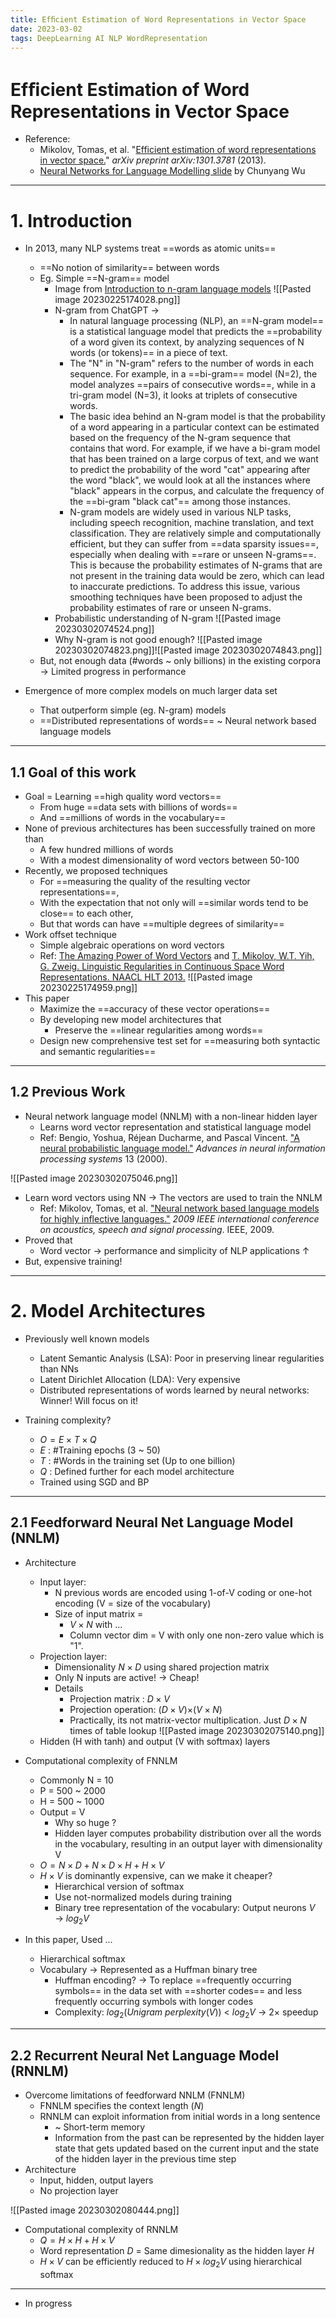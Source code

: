 ```yaml
---
title: Efﬁcient Estimation of Word Representations in Vector Space
date: 2023-03-02
tags: DeepLearning AI NLP WordRepresentation
---
```


# Efﬁcient Estimation of Word Representations in Vector Space

- Reference: 
	- Mikolov, Tomas, et al. "[Efficient estimation of word representations in vector space.](https://arxiv.org/abs/1301.3781)" _arXiv preprint arXiv:1301.3781_ (2013).
	- [Neural Networks for Language Modelling slide](http://cbl.eng.cam.ac.uk/pub/Intranet/MLG/ReadingGroup/NeuralNetworksForLanguageModelling.pdf)  by Chunyang Wu

---

# 1. Introduction

- In 2013, many NLP systems treat ==words as atomic units==
	- ==No notion of similarity== between words
	- Eg. Simple ==N-gram== model
		- Image from [Introduction to n-gram language models](https://www.depends-on-the-definition.com/introduction-n-gram-language-models/) ![[Pasted image 20230225174028.png]]
		- N-gram from ChatGPT $\rightarrow$
			- In natural language processing (NLP), an ==N-gram model== is a statistical language model that predicts the ==probability of a word given its context, by analyzing sequences of N words (or tokens)== in a piece of text.
			- The "N" in "N-gram" refers to the number of words in each sequence. For example, in a ==bi-gram== model (N=2), the model analyzes ==pairs of consecutive words==, while in a tri-gram model (N=3), it looks at triplets of consecutive words.
			- The basic idea behind an N-gram model is that the probability of a word appearing in a particular context can be estimated based on the frequency of the N-gram sequence that contains that word. For example, if we have a bi-gram model that has been trained on a large corpus of text, and we want to predict the probability of the word "cat" appearing after the word "black", we would look at all the instances where "black" appears in the corpus, and calculate the frequency of the ==bi-gram "black cat"== among those instances.
			- N-gram models are widely used in various NLP tasks, including speech recognition, machine translation, and text classification. They are relatively simple and computationally efficient, but they can suffer from ==data sparsity issues==, especially when dealing with ==rare or unseen N-grams==. This is because the probability estimates of N-grams that are not present in the training data would be zero, which can lead to inaccurate predictions. To address this issue, various smoothing techniques have been proposed to adjust the probability estimates of rare or unseen N-grams.
		- Probabilistic understanding of N-gram  ![[Pasted image 20230302074524.png]]
		- Why N-gram is not good enough? ![[Pasted image 20230302074823.png]]![[Pasted image 20230302074843.png]]
	- But, not enough data (\#words ~ only billions) in the existing corpora $\rightarrow$ Limited progress in performance

- Emergence of more complex models on much larger data set
	- That outperform simple (eg. N-gram) models
	- ==Distributed representations of words== ~ Neural network based language models

---

## 1.1 Goal of this work

- Goal = Learning ==high quality word vectors== 
	- From huge ==data sets with billions of words== 
	- And ==millions of words in the vocabulary==
-  None of previous architectures has been successfully trained on more than
	- A few hundred millions of words
	- With a modest dimensionality of word vectors between 50-100
- Recently, we proposed techniques 
	- For ==measuring the quality of the resulting vector representations==, 
	- With the expectation that not only will ==similar words tend to be close== to each other, 
	- But that words can have ==multiple degrees of similarity==
- Work offset technique
	- Simple algebraic operations on word vectors
	- Ref: [The Amazing Power of Word Vectors](https://www.kdnuggets.com/2016/05/amazing-power-word-vectors.html) and [T. Mikolov, W.T. Yih, G. Zweig. Linguistic Regularities in Continuous Space Word Representations. NAACL HLT 2013.](https://aclanthology.org/N13-1090.pdf)  ![[Pasted image 20230225174959.png]]
- This paper
	- Maximize the ==accuracy of these vector operations==
	- By developing new model architectures that
		- Preserve the ==linear regularities among words==
	- Design new comprehensive test set for ==measuring both syntactic and semantic regularities==

---

## 1.2 Previous Work

- Neural network language model (NNLM) with a non-linear hidden layer
	- Learns word vector representation and statistical language model
	- Ref: Bengio, Yoshua, Réjean Ducharme, and Pascal Vincent. ["A neural probabilistic language model."](https://proceedings.neurips.cc/paper/2000/hash/728f206c2a01bf572b5940d7d9a8fa4c-Abstract.html) _Advances in neural information processing systems_ 13 (2000).

![[Pasted image 20230302075046.png]]

- Learn word vectors using NN $\rightarrow$ The vectors are used to train the NNLM
	- Ref: Mikolov, Tomas, et al. ["Neural network based language models for highly inflective languages."](https://ieeexplore.ieee.org/abstract/document/4960686/?casa_token=pMFGTDDC_Y0AAAAA:6yCKYFkp9uNZ_Bq1E_pufeWFMrMiAnas4wgWcTnds19qInfrrDKGhALiGgIEzyUvu5hNoCfnyd0O) _2009 IEEE international conference on acoustics, speech and signal processing_. IEEE, 2009.
- Proved that
	- Word vector $\rightarrow$ performance and simplicity of NLP applications $\uparrow$
- But, expensive training!

---

# 2. Model Architectures

- Previously well known models
	- Latent Semantic Analysis (LSA): Poor in preserving linear regularities than NNs
	- Latent Dirichlet Allocation (LDA): Very expensive
	- Distributed representations of words learned by neural networks: Winner! Will focus on it!

- Training complexity?
	- $O=E\times T\times Q$
	- $E$ : \#Training epochs (3 ~ 50)
	- $T$ : \#Words in the training set (Up to one billion)
	- $Q$ : Defined further for each model architecture
	- Trained using SGD and BP

---

## 2.1 Feedforward Neural Net Language Model (NNLM)

- Architecture
	- Input layer: 
		- N previous words are encoded using 1-of-V coding or one-hot encoding (V = size of the vocabulary)
		- Size of input matrix = 
			- $V\times N$ with ...
			- Column vector dim = V with only one non-zero value which is "1".
	- Projection layer:
		- Dimensionality $N\times D$ using shared projection matrix
		- Only N inputs are active! $\rightarrow$ Cheap!
		- Details 
			- Projection matrix : $D\times V$ 
			- Projection operation: ($D\times V$)$\times$($V\times N$)
			- Practically, its not matrix-vector multiplication. Just $D\times N$ times of table lookup ![[Pasted image 20230302075140.png]]
	- Hidden (H with tanh) and output (V with softmax) layers

- Computational complexity of FNNLM
	- Commonly N = 10
	- P = 500 ~ 2000
	- H = 500 ~ 1000
	- Output = V
		- Why so huge ?
		- Hidden layer computes probability distribution over all the words in the vocabulary, resulting in an output layer with dimensionality V
	- $O=N\times D+N\times D \times H + H\times V$
	- $H\times V$ is dominantly expensive, can we make it cheaper?
		- Hierarchical version of softmax
		- Use not-normalized models during training
		- Binary tree representation of the vocabulary: Output neurons $V$ $\rightarrow$ $log_2 V$

- In this paper, Used ...
	- Hierarchical softmax
	- Vocabulary $\rightarrow$ Represented as a Huffman binary tree 
		- Huffman encoding? $\rightarrow$ To replace ==frequently occurring symbols== in the data set with ==shorter codes== and less frequently occurring symbols with longer codes
		- Complexity: $log_2(Unigram~ perplexity(V ))$ < $log_2 V$ $\rightarrow$ 2$\times$ speedup

---

## 2.2 Recurrent Neural Net Language Model (RNNLM)

- Overcome limitations of feedforward NNLM (FNNLM)
	- FNNLM specifies the context length ($N$)
	- RNNLM can exploit information from initial words in a long sentence
		- ~ Short-term memory
		- Information from the past can be represented by the hidden layer state that gets updated based on the current input and the state of the hidden layer in the previous time step
- Architecture
	- Input, hidden, output layers
	- No projection layer

![[Pasted image 20230302080444.png]]

- Computational complexity of RNNLM
	- $Q=H\times H + H \times V$
	- Word representation $D$ = Same dimesionality as the hidden layer $H$
	- $H \times V$ can be efficiently reduced to $H \times log_2V$ using hierarchical softmax

---

- In progress